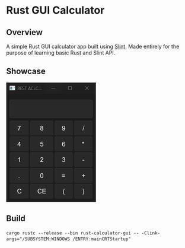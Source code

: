 # Rust GUI Calculator

## Overview

A simple Rust GUI calculator app built using [Slint](https://slint.dev).
Made entirely for the purpose of learning basic Rust and Slint API.

## Showcase

![showcase.gif](https://github.com/fqidz/rust-calculator-gui/blob/main/showcase.gif)

## Build

```pwsh
cargo rustc --release --bin rust-calculator-gui -- -Clink-args="/SUBSYSTEM:WINDOWS /ENTRY:mainCRTStartup"
```